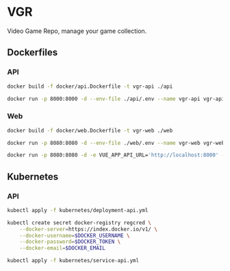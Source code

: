 # VGR

Video Game Repo, manage your game collection.

## Dockerfiles

### API

```bash
docker build -f docker/api.Dockerfile -t vgr-api ./api

docker run -p 8000:8000 -d --env-file ./api/.env --name vgr-api vgr-api
```

### Web

```bash
docker build -f docker/web.Dockerfile -t vgr-web ./web

docker run -p 8080:8080 -d --env-file ./web/.env --name vgr-web vgr-web

docker run -p 8080:8080 -d -e VUE_APP_API_URL='http://localhost:8000' --name vgr-web vgr-web
```

## Kubernetes

### API

```bash
kubectl apply -f kubernetes/deployment-api.yml

kubectl create secret docker-registry regcred \
    --docker-server=https://index.docker.io/v1/ \
    --docker-username=$DOCKER_USERNAME \
    --docker-password=$DOCKER_TOKEN \
    --docker-email=$DOCKER_EMAIL

kubectl apply -f kubernetes/service-api.yml
```
